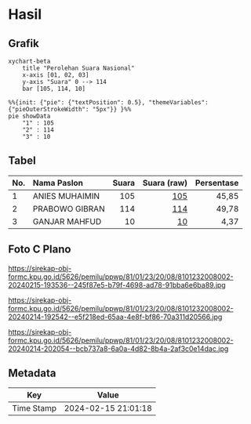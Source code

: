 # Hasil

## Grafik

```mermaid
xychart-beta
    title "Perolehan Suara Nasional"
    x-axis [01, 02, 03]
    y-axis "Suara" 0 --> 114
    bar [105, 114, 10]
```

```mermaid
%%{init: {"pie": {"textPosition": 0.5}, "themeVariables": {"pieOuterStrokeWidth": "5px"}} }%%
pie showData
    "1" : 105
    "2" : 114
    "3" : 10
```

## Tabel

| No. | Nama Paslon    | Suara | Suara (raw) | Persentase |
|:--- |:-------------- | -----:| -----------:| ----------:|
| 1   | ANIES MUHAIMIN | 105   | [105][p-1]  | 45,85      |
| 2   | PRABOWO GIBRAN | 114   | [114][p-2]  | 49,78      |
| 3   | GANJAR MAHFUD  | 10    | [10][p-3]   | 4,37       |


[p-1]: https://github.com/gigit-pemilu/pemilu-2024/blob/main/pilpres/hitung-suara/sub/81-maluku/sub/01-maluku-tengah/sub/23-telutih/sub/2008-tehua/sub/002-tps/sub/paslon-1.txt
[p-2]: https://github.com/gigit-pemilu/pemilu-2024/blob/main/pilpres/hitung-suara/sub/81-maluku/sub/01-maluku-tengah/sub/23-telutih/sub/2008-tehua/sub/002-tps/sub/paslon-2.txt
[p-3]: https://github.com/gigit-pemilu/pemilu-2024/blob/main/pilpres/hitung-suara/sub/81-maluku/sub/01-maluku-tengah/sub/23-telutih/sub/2008-tehua/sub/002-tps/sub/paslon-3.txt

## Foto C Plano

https://sirekap-obj-formc.kpu.go.id/5626/pemilu/ppwp/81/01/23/20/08/8101232008002-20240215-193536--245f87e5-b79f-4698-ad78-91bba6e6ba89.jpg

https://sirekap-obj-formc.kpu.go.id/5626/pemilu/ppwp/81/01/23/20/08/8101232008002-20240214-192542--e5f218ed-65aa-4e8f-bf86-70a311d20566.jpg

https://sirekap-obj-formc.kpu.go.id/5626/pemilu/ppwp/81/01/23/20/08/8101232008002-20240214-202054--bcb737a8-6a0a-4d82-8b4a-2af3c0e14dac.jpg


## Metadata

| Key        | Value               |
| ---------- | ------------------- |
| Time Stamp | 2024-02-15 21:01:18 |



